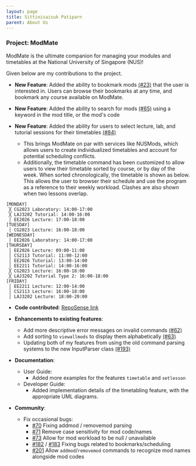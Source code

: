 ```yaml
---
layout: page
title: Sittinisaisuk Patiparn
parent: About Us
---
```


### Project: ModMate

ModMate is the ultimate companion for managing your modules and timetables at the National University of Singapore (NUS)!

Given below are my contributions to the project.

* **New Feature**: Added the ability to bookmark mods [(#23)](https://github.com/AY2425S2-CS2113-W12-1/tp/pull/23) that the user is interested in. Users can browse their bookmarks at any time, and bookmark any course available on ModMate. 
* **New Feature**: Added the ability to search for mods [(#65)](https://github.com/AY2425S2-CS2113-W12-1/tp/pull/65) using a keyword in the mod title, or the mod's code

* **New Feature**: Added the ability for users to select lecture, lab, and tutorial sessions for their timetables [(#84)](https://github.com/AY2425S2-CS2113-W12-1/tp/pull/84)
  * This brings ModMate on par with services like NUSMods, which allows users to create individualized timetables and account for potential scheduling conflicts.
  * Additionally, the timetable command has been customized to allow users to view their timetable sorted by course, or by day of the week. When sorted chronologically, the timetable is shown as below. This allows the user to browser their schedule and use the program as a reference to their weekly workload. Clashes are also shown when two lessons overlap.
```
[MONDAY]
 ╳ CG2023 Laboratory: 14:00-17:00
 ╳ LAJ3202 Tutorial: 14:00-16:00
 │ EE2026 Lecture: 17:00-18:00
[TUESDAY]
 │ CG2023 Lecture: 16:00-18:00
[WEDNESDAY]
 │ EE2026 Laboratory: 14:00-17:00
[THURSDAY]
 │ EE2026 Lecture: 09:00-11:00
 │ CS2113 Tutorial: 11:00-12:00
 │ EE2026 Tutorial: 13:00-14:00
 │ EE2211 Tutorial: 14:00-16:00
 ╳ CG2023 Lecture: 16:00-18:00
 ╳ LAJ3202 Tutorial Type 2: 16:00-18:00
[FRIDAY]
 │ EE2211 Lecture: 12:00-14:00
 │ CS2113 Lecture: 16:00-18:00
 │ LAJ3202 Lecture: 18:00-20:00
```

* **Code contributed**: [RepoSense link](https://nus-cs2113-ay2425s2.github.io/tp-dashboard/?search=w12-1)

* **Enhancements to existing features**:
  * Add more descriptive error messages on invalid commands [(#62)](https://github.com/AY2425S2-CS2113-W12-1/tp/pull/62)
  * Add sorting to `viewallmods` to display them alphabetically [(#63)](https://github.com/AY2425S2-CS2113-W12-1/tp/pull/63)
  * Updating both of my features from using the old command parsing systems to the new InputParser class [(#193)](https://github.com/AY2425S2-CS2113-W12-1/tp/pull/193)

* **Documentation**:
  * User Guide:
    * Added more examples for the features `timetable` and `setlesson`
  * Developer Guide:
    * Added implementation details of the timetabling feature, with the appropriate UML diagrams.

* **Community**:
  * Fix occasional bugs: 
    * [#70](https://github.com/AY2425S2-CS2113-W12-1/tp/pull/70) Fixing addmod / removemod parsing
    * [#71](https://github.com/AY2425S2-CS2113-W12-1/tp/pull/71) Remove case sensitivity for mod code/names
    * [#73](https://github.com/AY2425S2-CS2113-W12-1/tp/pull/73) Allow for mod workload to be null / unavailable
    * [#182](https://github.com/AY2425S2-CS2113-W12-1/tp/pull/182) / [#183](https://github.com/AY2425S2-CS2113-W12-1/tp/pull/183) Fixing bugs related to bookmarks/scheduling
    * [#201](https://github.com/AY2425S2-CS2113-W12-1/tp/pull/201) Allow `addmod`/`removemod` commands to recognize mod names alongside mod codes
